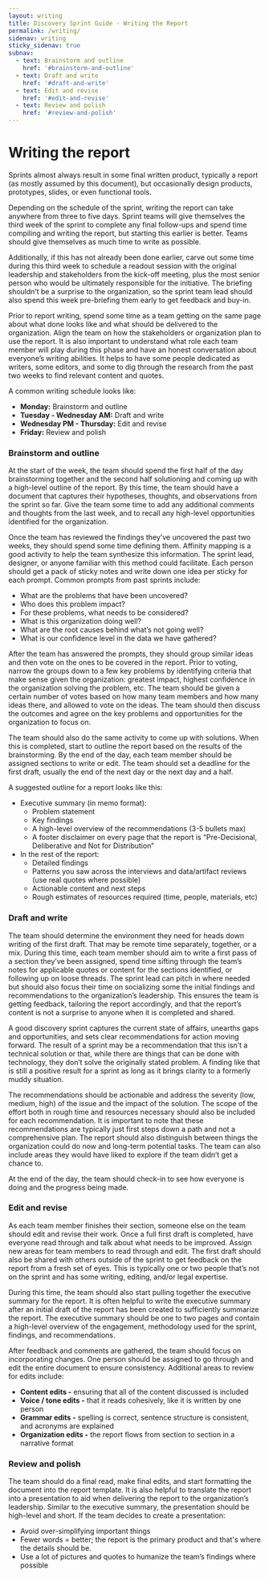 ```yaml
---
layout: writing
title: Discovery Sprint Guide - Writing the Report
permalink: /writing/
sidenav: writing
sticky_sidenav: true
subnav:
  - text: Brainstorm and outline
    href: '#brainstorm-and-outline'
  - text: Draft and write
    href: '#draft-and-write'
  - text: Edit and revise
    href: '#edit-and-revise'
  - text: Review and polish
    href: '#review-and-polish'
---
```


# Writing the report
Sprints almost always result in some final written product, typically a report (as mostly assumed by this document), but occasionally design products, prototypes, slides, or even functional tools. 

Depending on the schedule of the sprint, writing the report can take anywhere from three to five days. Sprint teams will give themselves the third week of the sprint to complete any final follow-ups and spend time compiling and writing the report, but starting this earlier is better. Teams should give themselves as much time to write as possible. 

Additionally, if this has not already been done earlier, carve out some time during this third week to schedule a readout session with the original leadership and stakeholders from the kick-off meeting, plus the most senior person who would be ultimately responsible for the initiative. The briefing shouldn’t be a surprise to the organization, so the sprint team lead should also spend this week pre-briefing them early to get feedback and buy-in.

Prior to report writing, spend some time as a team getting on the same page about what done looks like and what should be delivered to the organization. Align the team on how the stakeholders or organization plan to use the report. It is also important to understand what role each team member will play during this phase and have an honest conversation about everyone’s writing abilities. It helps to have some people dedicated as writers, some editors, and some to dig through the research from the past two weeks to find relevant content and quotes.

A common writing schedule looks like:
* **Monday:** Brainstorm and outline
* **Tuesday - Wednesday AM:** Draft and write
* **Wednesday PM - Thursday:** Edit and revise
* **Friday:** Review and polish

### Brainstorm and outline
At the start of the week, the team should spend the first half of the day brainstorming together and the second half solutioning and coming up with a high-level outline of the report. By this time, the team should have a document that captures their hypotheses, thoughts, and observations from the sprint so far. Give the team some time to add any additional comments and thoughts from the last week, and to recall any high-level opportunities identified for the organization. 

Once the team has reviewed the findings they’ve uncovered the past two weeks, they should spend some time defining them. Affinity mapping is a good activity to help the team synthesize this information. The sprint lead, designer, or anyone familiar with this method could facilitate. Each person should get a pack of sticky notes and write down one idea per sticky for each prompt. Common prompts from past sprints include:
* What are the problems that have been uncovered?
* Who does this problem impact?
* For these problems, what needs to be considered?
* What is this organization doing well?
* What are the root causes behind what’s not going well?
* What is our confidence level in the data we have gathered?

After the team has answered the prompts, they should group similar ideas and then vote on the ones to be covered in the report. Prior to voting, narrow the groups down to a few key problems by identifying criteria that make sense given the organization: greatest impact, highest confidence in the organization solving the problem, etc. The team should be given a certain number of votes based on how many team members and how many ideas there, and allowed to vote on the ideas. The team should then discuss the outcomes and agree on the key problems and opportunities for the organization to focus on.

The team should also do the same activity to come up with solutions. When this is completed, start to outline the report based on the results of the brainstorming. By the end of the day, each team member should be assigned sections to write or edit. The team should set a deadline for the first draft, usually the end of the next day or the next day and a half.

A suggested outline for a report looks like this:
* Executive summary (in memo format):
  * Problem statement
  * Key findings
  * A high-level overview of the recommendations (3-5 bullets max)
  * A footer disclaimer on every page that the report is “Pre-Decisional, Deliberative and Not for Distribution”
* In the rest of the report:
  * Detailed findings
  * Patterns you saw across the interviews and data/artifact reviews (use real quotes where possible)
  * Actionable content and next steps
  * Rough estimates of resources required (time, people, materials, etc)

### Draft and write
The team should determine the environment they need for heads down writing of the first draft. That may be remote time separately, together, or a mix. During this time, each team member should aim to write a first pass of a section they’ve been assigned, spend time sifting through the team’s notes for applicable quotes or content for the sections identified, or following up on loose threads. The sprint lead can pitch in where needed but should also focus their time on socializing some the initial findings and recommendations to the organization’s leadership. This ensures the team is getting feedback, tailoring the report accordingly, and that the report’s content is not a surprise to anyone when it is completed and shared.

A good discovery sprint captures the current state of affairs, unearths gaps and opportunities, and sets clear recommendations for action moving forward. The result of a sprint may be a recommendation that this isn’t a technical solution or that, while there are things that can be done with technology, they don’t solve the originally stated problem. A finding like that is still a positive result for a sprint as long as it brings clarity to a formerly muddy situation.
 
The recommendations should be actionable and address the severity (low, medium, high) of the issue and the impact of the solution. The scope of the effort both in rough time and resources necessary should also be included for each recommendation. It is important to note that these recommendations are typically just first steps down a path and not a comprehensive plan. The report should also distinguish between things the organization could do now and long-term potential tasks. The team can also include areas they would have liked to explore if the team didn’t get a chance to. 

At the end of the day, the team should check-in to see how everyone is doing and the progress being made.

### Edit and revise
As each team member finishes their section, someone else on the team should edit and revise their work. Once a full first draft is completed, have everyone read through and talk about what needs to be improved. Assign new areas for team members to read through and edit. The first draft should also be shared with others outside of the sprint to get feedback on the report from a fresh set of eyes. This is typically one or two people that’s not on the sprint and has some writing, editing, and/or legal expertise.

During this time, the team should also start pulling together the executive summary for the report. It is often helpful to write the executive summary after an initial draft of the report has been created to sufficiently summarize the report. The executive summary should be one to two pages and contain a high-level overview of the engagement, methodology used for the sprint, findings, and recommendations.

After feedback and comments are gathered, the team should focus on incorporating changes. One person should be assigned to go through and edit the entire document to ensure consistency. Additional areas to review for edits include:
* **Content edits -** ensuring that all of the content discussed is included
* **Voice / tone edits -** that it reads cohesively, like it is written by one person
* **Grammar edits -** spelling is correct, sentence structure is consistent, and acronyms are explained
* **Organization edits -** the report flows from section to section in a narrative format

### Review and polish
The team should do a final read, make final edits, and start formatting the document into the report template. It is also helpful to translate the report into a presentation to aid when delivering the report to the organization’s leadership. Similar to the executive summary, the presentation should be high-level and short. If the team decides to create a presentation:
* Avoid over-simplifying important things
* Fewer words = better; the report is the primary product and that's where the details should be.
* Use a lot of pictures and quotes to humanize the team’s findings where possible